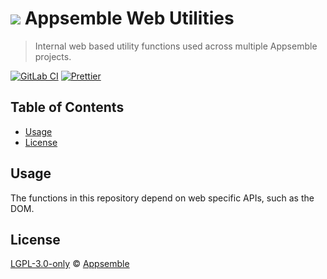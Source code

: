 # ![](https://gitlab.com/appsemble/appsemble/-/raw/0.33.8/config/assets/logo.svg) Appsemble Web Utilities

> Internal web based utility functions used across multiple Appsemble projects.

[![GitLab CI](https://gitlab.com/appsemble/appsemble/badges/0.33.8/pipeline.svg)](https://gitlab.com/appsemble/appsemble/-/releases/0.33.8)
[![Prettier](https://img.shields.io/badge/code_style-prettier-ff69b4.svg)](https://prettier.io)

## Table of Contents

- [Usage](#usage)
- [License](#license)

## Usage

The functions in this repository depend on web specific APIs, such as the DOM.

## License

[LGPL-3.0-only](https://gitlab.com/appsemble/appsemble/-/blob/0.33.8/LICENSE.md) ©
[Appsemble](https://appsemble.com)
